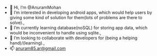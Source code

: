 - 👋 Hi, I’m @AnuramMohan
- 👀 I’m interested in developing android apps, which would help users by giving some kind of solution for them(lots of problems are there to solve)., 
- 🌱 I’m currently learning database(noSQL) for storing app data, which would be inconvenient to handle using sqlite., 
- 💞️ I’m looking to collaborate with developers for (being a helping hand)/(learning).,  
- 📫 anuram85.ar@gmail.com

<!---
AnuramMohan/AnuramMohan is a ✨ special ✨ repository because its `README.md` (this file) appears on your GitHub profile.
You can click the Preview link to take a look at your changes.
--->
